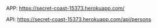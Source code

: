 APP: https://secret-coast-15373.herokuapp.com/

API: https://secret-coast-15373.herokuapp.com/api/persons

